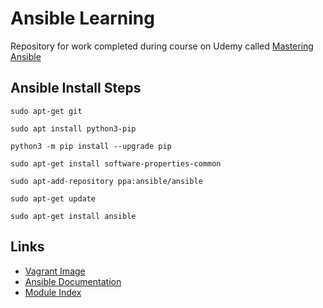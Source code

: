 # Ansible Learning

Repository for work completed during course on Udemy called [Mastering Ansible](https://www.udemy.com/course/mastering-ansible)

## Ansible Install Steps

`sudo apt-get git`

`sudo apt install python3-pip`

`python3 -m pip install --upgrade pip`

`sudo apt-get install software-properties-common`

`sudo apt-add-repository ppa:ansible/ansible`

`sudo apt-get update`

`sudo apt-get install ansible`

## Links

- [Vagrant Image](https://app.vagrantup.com/ubuntu/boxes/xenial64)
- [Ansible Documentation](https://docs.ansible.com/ansible/2.9/index.html)
- [Module Index](https://docs.ansible.com/ansible/2.9/modules/modules_by_category.html)

